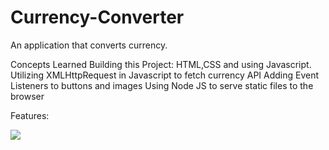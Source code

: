 # Currency-Converter

An application that converts currency.


Concepts Learned Building this Project:
HTML,CSS and using Javascript.
Utilizing XMLHttpRequest in Javascript to fetch currency API
Adding Event Listeners to buttons and images
Using Node JS to serve static files to the browser


Features:
<div><img src="C:\Users\timtu\Desktop\currencyConverterResult.png"></img></div>



